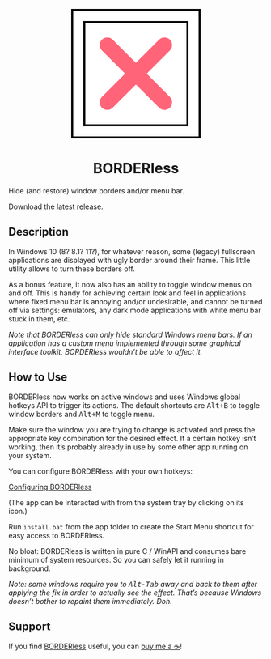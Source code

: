 <p align="center"><img alt="BORDERless" src="/icon/icon256.png"/></p>
<h1 align="center">BORDERless</h1>

<!--
![BORDERless](/icon/icon256.png)

# BORDERless
-->

Hide (and restore) window borders and/or menu bar.

Download the [latest release](https://github.com/ubihazard/borderless/releases).

## Description

In Windows 10 (8? 8.1? 11?), for whatever reason, some (legacy) fullscreen applications are displayed with ugly border around their frame. This little utility allows to turn these borders off.

As a bonus feature, it now also has an ability to toggle window menus on and off. This is handy for achieving certain look and feel in applications where fixed menu bar is annoying and/or undesirable, and cannot be turned off via settings: emulators, any dark mode applications with white menu bar stuck in them, etc.

*Note that BORDERless can only hide standard Windows menu bars. If an application has a custom menu implemented through some graphical interface toolkit, BORDERless wouldn’t be able to affect it.*

## How to Use

BORDERless now works on active windows and uses Windows global hotkeys API to trigger its actions. The default shortcuts are <kbd>Alt+B</kbd> to toggle window borders and <kbd>Alt+M</kbd> to toggle menu.

Make sure the window you are trying to change is activated and press the appropriate key combination for the desired effect. If a certain hotkey isn’t working, then it’s probably already in use by some other app running on your system.

You can configure BORDERless with your own hotkeys:

[Configuring BORDERless](/screenshot.png)

(The app can be interacted with from the system tray by clicking on its icon.)

Run `install.bat` from the app folder to create the Start Menu shortcut for easy access to BORDERless.

No bloat: BORDERless is written in pure C / WinAPI and consumes bare minimum of system resources. So you can safely let it running in background.

*Note: some windows require you to <kbd>Alt-Tab</kbd> away and back to them after applying the fix in order to actually see the effect. That’s because Windows doesn’t bother to repaint them immediately. Doh.*

## Support

If you find [BORDERless](https://github.com/ubihazard/borderless) useful, you can [buy me a ☕](https://www.buymeacoffee.com/ubihazard "Show support")!
